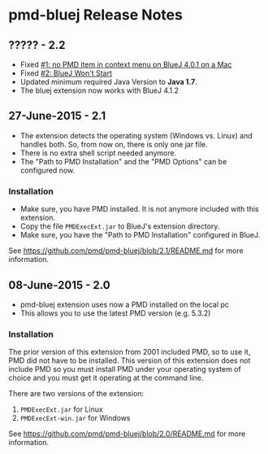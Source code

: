 # pmd-bluej Release Notes

## ????? - 2.2

*   Fixed [#1: no PMD item in context menu on BlueJ 4.0.1 on a Mac](https://github.com/pmd/pmd-bluej/issues/1)
*   Fixed [#2: BlueJ Won't Start](https://github.com/pmd/pmd-bluej/issues/2)
*   Updated minimum required Java Version to **Java 1.7**.
*   The bluej extension now works with BlueJ 4.1.2

## 27-June-2015 - 2.1

* The extension detects the operating system (Windows vs. Linux) and
  handles both. So, from now on, there is only one jar file.
* There is no extra shell script needed anymore.
* The "Path to PMD Installation" and the "PMD Options" can be configured
  now.

### Installation

* Make sure, you have PMD installed. It is not anymore included with this extension.
* Copy the file `PMDExecExt.jar` to BlueJ's extension directory.
* Make sure, you have the "Path to PMD Installation" configured in BlueJ.

See <https://github.com/pmd/pmd-bluej/blob/2.1/README.md> for more information.


## 08-June-2015 - 2.0

* pmd-bluej extension uses now a PMD installed on the local pc
* This allows you to use the latest PMD version (e.g. 5.3.2)

### Installation

The prior version of this extension from 2001 included PMD, so to use it, PMD
did not have to be installed.  This version of this extension does not include PMD
so you must install PMD under your operating system of choice and you must get it
operating at the command line.

There are two versions of the extension:

1. `PMDExecExt.jar` for Linux
2. `PMDExecExt-win.jar` for Windows

See <https://github.com/pmd/pmd-bluej/blob/2.0/README.md> for more information.


